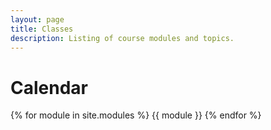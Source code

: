 ```yaml
---
layout: page
title: Classes
description: Listing of course modules and topics.
---
```


# Calendar

{% for module in site.modules %}
{{ module }}
{% endfor %}
